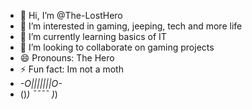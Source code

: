 - 👋 Hi, I’m @The-LostHero
- 👀 I’m interested in gaming, jeeping, tech and more life
- 🌱 I’m currently learning basics of IT
- 💞️ I’m looking to collaborate on gaming projects
- 😄 Pronouns: The Hero
- ⚡ Fun fact: Im not a moth
- _-O|||||||O-_
-  ()_) ¯¯¯¯ )_)
  

<!---
The-LostHero/The-LostHero is a ✨ special ✨ repository because its `README.md` (this file) appears on your GitHub profile.
You can click the Preview link to take a look at your changes.
--->
